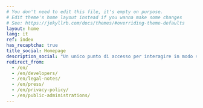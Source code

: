 ```yaml
---
# You don't need to edit this file, it's empty on purpose.
# Edit theme's home layout instead if you wanna make some changes
# See: https://jekyllrb.com/docs/themes/#overriding-theme-defaults
layout: home
lang: it
ref: index
has_recaptcha: true
title_social: Homepage
description_social: "Un unico punto di accesso per interagire in modo semplice e sicuro con i servizi pubblici locali e nazionali, direttamente dal tuo smartphone."
redirect_from:
  - /en/
  - /en/developers/
  - /en/legal-notes/
  - /en/press/
  - /en/privacy-policy/
  - /en/public-administrations/
---
```

